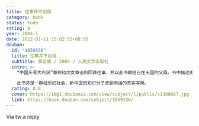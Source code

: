 ```yaml
---
title: 往事并不如烟
category: book
status: todo
rating: 0
year: 2004-1
date: 2022-01-11 15:02:53+08:00
douban:
  id: "1059336"
  title: 往事并不如烟
  subtitle: 章诒和 / 2004 / 人民文学出版社
  intro: >-
    “中国头号大右派”章伯钧次女章诒和回首往事，并以此书献给已在天国的父母。书中描述史良、储安平、张伯驹、聂绀弩、康同璧、罗隆基等的起落沉浮，由诸多片断入手，组成一个个悲壮的场景，仿佛是一幅壁画，浓彩重墨间呈现出历史的真、人生的幻……

    此书亦是一群经历旧社会、新中国的知识分子悲剧命运的真实写照。
  rating: 8.6
  cover: https://img1.doubanio.com/view/subject/l/public/s1108667.jpg
  link: https://book.douban.com/subject/1059336/
---
```


Via tw a reply 
